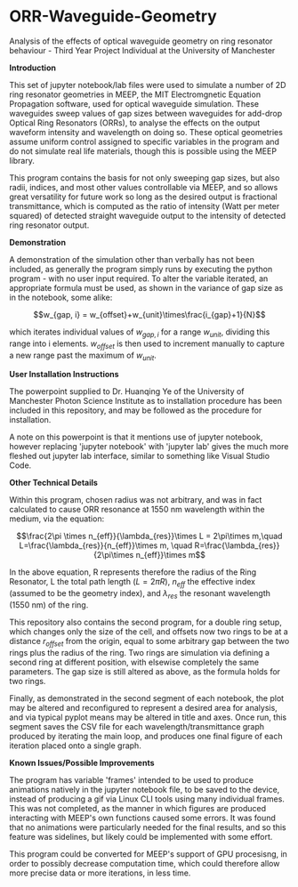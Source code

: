 # ORR-Waveguide-Geometry
Analysis of the effects of optical waveguide geometry on ring resonator behaviour - Third Year Project Individual at the University of Manchester

**Introduction**

This set of jupyter notebook/lab files were used to simulate a number of 2D ring resonator geometries in MEEP, the MIT Electromgnetic Equation Propagation software, used for optical waveguide simulation. These waveguides sweep values of gap sizes between waveguides for add-drop Optical Ring Resonators (ORRs), to analyse the effects on the output waveform intensity and wavelength on doing so. These optical geometries assume uniform control assigned to specific variables in the program and do not simulate real life materials, though this is possible using the MEEP library. 

This program contains the basis for not only sweeping gap sizes, but also radii, indices, and most other values controllable via MEEP, and so allows great versatility for future work so long as the desired output is fractional transmittance, which is computed as the ratio of intensity (Watt per meter squared) of detected straight waveguide output to the intensity of detected ring resonator output. 

**Demonstration**

A demonstration of the simulation other than verbally has not been included, as generally the program simply runs by executing the python program - with no user input required. To alter the variable iterated, an appropriate formula must be used, as shown in the variance of gap size as in the notebook, some alike:

$$w_{gap, i} = w_{offset}+w_{unit}\times\frac{i_{gap}+1}{N}$$

which iterates individual values of $w_{gap, i}$ for a range $w_{unit}$, dividing this range into i elements. $w_{offset}$ is then used to increment manually to capture a new range past the maximum of $w_{unit}$.

**User Installation Instructions**

The powerpoint supplied to Dr. Huanqing Ye of the University of Manchester Photon Science Institute as to installation procedure has been included in this repository, and may be followed as the procedure for installation.

A note on this powerpoint is that it mentions use of jupyter notebook, however replacing 'jupyter notebook' with 'jupyter lab' gives the much more fleshed out jupyter lab interface, similar to something like Visual Studio Code.

**Other Technical Details**

Within this program, chosen radius was not arbitrary, and was in fact calculated to cause ORR resonance at 1550 nm wavelength within the medium, via the equation:

$$\frac{2\pi \times n_{eff}}{\lambda_{res}}\times L = 2\pi\times m,\quad L=\frac{\lambda_{res}}{n_{eff}}\times m, \quad R=\frac{\lambda_{res}}{2\pi\times n_{eff}}\times m$$

In the above equation, R represents therefore the radius of the Ring Resonator, L the total path length ($L=2\pi R$), $n_{eff}$ the effective index (assumed to be the geometry index), and $\lambda_{res}$ the resonant wavelength (1550 nm) of the ring.

This repository also contains the second program, for a double ring setup, which changes only the size of the cell, and offsets now two rings to be at a distance $r_{offset}$ from the origin, equal to some arbitrary gap between the two rings plus the radius of the ring. Two rings are simulation via defining a second ring at different position, with elsewise completely the same parameters. The gap size is still altered as above, as the formula holds for two rings. 

Finally, as demonstrated in the second segment of each notebook, the plot may be altered and reconfigured to represent a desired area for analysis, and via typical pyplot means may be altered in title and axes. Once run, this segment saves the CSV file for each wavelength/transmittance graph produced by iterating the main loop, and produces one final figure of each iteration placed onto a single graph.

**Known Issues/Possible Improvements**

The program has variable 'frames' intended to be used to produce animations natively in the jupyter notebook file, to be saved to the device, instead of producing a gif via Linux CLI tools using many individual frames. This was not completed, as the manner in which figures are produced interacting with MEEP's own functions caused some errors. It was found that no animations were particularly needed for the final results, and so this feature was sidelines, but likely could be implemented with some effort. 

This program could be converted for MEEP's support of GPU procesisng, in order to possibly decrease computation time, which could therefore allow more precise data or more iterations, in less time. 

